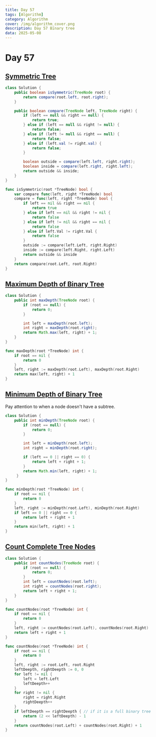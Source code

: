 ```yaml
---
title: Day 57
tags: [Algorithm]
category: Algorithm
cover: /img/algorithm_cover.png
description: Day 57 Binary tree
data: 2025-05-08
---
```


# Day 57

## [Symmetric Tree](https://leetcode.com/problems/symmetric-tree/description/)

```java
class Solution {
    public boolean isSymmetric(TreeNode root) {
        return compare(root.left, root.right);
    }

    public boolean compare(TreeNode left, TreeNode right) {
        if (left == null && right == null) {
            return true;
        } else if (left == null && right != null) {
            return false;
        } else if (left != null && right == null) {
            return false;
        } else if (left.val != right.val) {
            return false;
        }

        boolean outside = compare(left.left, right.right);
        boolean inside = compare(left.right, right.left);
        return outside && inside;
    }
}
```

```go
func isSymmetric(root *TreeNode) bool {
	var compare func(left, right *TreeNode) bool
	compare = func(left, right *TreeNode) bool {
		if left == nil && right == nil {
			return true
		} else if left == nil && right != nil {
			return false
		} else if left != nil && right == nil {
			return false
		} else if left.Val != right.Val {
			return false
		}
		outside := compare(left.Left, right.Right)
		inside := compare(left.Right, right.Left)
		return outside && inside
	}
	return compare(root.Left, root.Right)
}
```

## [Maximum Depth of Binary Tree](https://leetcode.com/problems/maximum-depth-of-binary-tree/description/)

```java
class Solution {
    public int maxDepth(TreeNode root) {
        if (root == null) {
            return 0;
        }

        int left = maxDepth(root.left);
        int right = maxDepth(root.right);
        return Math.max(left, right) + 1;
    }
}
```

```go
func maxDepth(root *TreeNode) int {
	if root == nil {
		return 0
	}
	left, right := maxDepth(root.Left), maxDepth(root.Right)
	return max(left, right) + 1
}
```

## [Minimum Depth of Binary Tree](https://leetcode.com/problems/minimum-depth-of-binary-tree/description/)

Pay attention to when a node doesn't have a subtree.

```java
class Solution {
    public int minDepth(TreeNode root) {
        if (root == null) {
            return 0;
        }

        int left = minDepth(root.left);
        int right = minDepth(root.right);

        if (left == 0 || right == 0) {
            return left + right + 1;
        }
        return Math.min(left, right) + 1;
     }
}
```

```go
func minDepth(root *TreeNode) int {
	if root == nil {
		return 0
	}
	left, right := minDepth(root.Left), minDepth(root.Right)
	if left == 0 || right == 0 {
		return left + right + 1
	}
	return min(left, right) + 1
}
```

## [Count Complete Tree Nodes](https://leetcode.com/problems/count-complete-tree-nodes/description/)

```java
class Solution {
    public int countNodes(TreeNode root) {
        if (root == null) {
            return 0;
        }
        int left = countNodes(root.left);
        int right = countNodes(root.right);
        return left + right + 1;
    }
}
```

```go
func countNodes(root *TreeNode) int {
	if root == nil {
		return 0
	}
	left, right := countNodes(root.Left), countNodes(root.Right)
	return left + right + 1
}
```

```go
func countNodes(root *TreeNode) int {
	if root == nil {
		return 0
	}
	left, right := root.Left, root.Right
	leftDeepth, rightDeepth := 0, 0
	for left != nil {
		left = left.Left
		leftDeepth++
	}
	for right != nil {
		right = right.Right
		rightDeepth++
	}
	if leftDeepth == rightDeepth { // if it is a full binary tree
		return (2 << leftDeepth) - 1
	}
	return countNodes(root.Left) + countNodes(root.Right) + 1
}
```